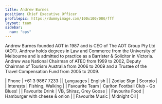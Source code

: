 ```yaml
---
title: Andrew Burnes
position: Chief Executive Officer 
profilepic: https://dummyimage.com/100x100/000/fff
layout: team
sidebar:
  nav: "ops"
---
```


Andrew Burnes founded AOT in 1987 and is CEO of The AOT Group Pty Ltd (AOT). Andrew holds degrees in Law and Commerce from the University of Melbourne and is admitted to practice as a Barrister & Solicitor in Victoria. Andrew was National Chairman of ATEC from 1999 to 2002, Deputy Chairman of Tourism Australia from 2006 to 2009 and a Trustee of the Travel Compensation Fund from 2005 to 2009. 

| Phone | +61 3 9867 7233 |
| Languages | English |
| Zodiac Sign | Scorpio |
| Interests | Fishing, Walking |
| Favourite Team | Carlton Football Club - Go Blues! |
| Favourite Drink | VB, Shiraz, Grey Goose |
| Favourite Food | Hamburger with cheese & onion |
| Favourite Music | Midnight Oil |